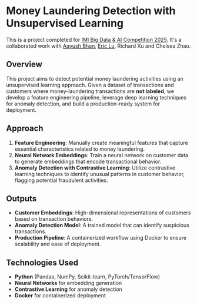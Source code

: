 # Money Laundering Detection with Unsupervised Learning
This is a project completed for [IMI Big Data & AI Competition 2025](https://www.utm.utoronto.ca/bigdataaihub/events/sixth-annual-2024-2025-imi-bigdataaihub-big-data-and-artificial-intelligence-competition). It's a collaborated work with [Aayush Bhan](https://www.linkedin.com/in/aayush-bhan-681734215/), [Eric Lu](https://www.linkedin.com/in/eric-l-483375134/), Richard Xu and Chelsea Zhao.
## Overview
This project aims to detect potential money laundering activities using an unsupervised learning approach. Given a dataset of transactions and customers where money-laundering transactions are **not labeled**, we develop a feature engineering pipeline, leverage deep learning techniques for anomaly detection, and build a production-ready system for deployment.
## Approach
1. **Feature Engineering**: Manually create meaningful features that capture essential characteristics related to money laundering.
2. **Neural Network Embeddings**: Train a neural network on customer data to generate embeddings that encode transactional behavior.
3. **Anomaly Detection with Contrastive Learning**: Utilize contrastive learning techniques to identify unusual patterns in customer behavior, flagging potential fraudulent activities.
## Outputs
 - **Customer Embeddings**: High-dimensional representations of customers based on transaction behaviors.
 - **Anomaly Detection Model**: A trained model that can identify suspicious transactions.
 - **Production Pipeline**: A containerized workflow using Docker to ensure scalability and ease of deployment.
## Technologies Used
 - **Python** (Pandas, NumPy, Scikit-learn, PyTorch/TensorFlow)
 - **Neural Networks** for embedding generation
 - **Contrastive Learning** for anomaly detection
 - **Docker** for containerized deployment
